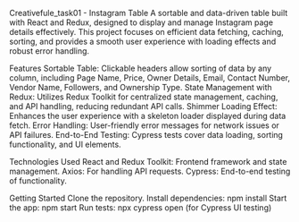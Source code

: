
Creativefule_task01 - Instagram Table
A sortable and data-driven table built with React and Redux, designed to display and manage Instagram page details effectively. This project focuses on efficient data fetching, caching, sorting, and provides a smooth user experience with loading effects and robust error handling.

Features
Sortable Table: Clickable headers allow sorting of data by any column, including Page Name, Price, Owner Details, Email, Contact Number, Vendor Name, Followers, and Ownership Type.
State Management with Redux: Utilizes Redux Toolkit for centralized state management, caching, and API handling, reducing redundant API calls.
Shimmer Loading Effect: Enhances the user experience with a skeleton loader displayed during data fetch.
Error Handling: User-friendly error messages for network issues or API failures.
End-to-End Testing: Cypress tests cover data loading, sorting functionality, and UI elements.

Technologies Used
React and Redux Toolkit: Frontend framework and state management.
Axios: For handling API requests.
Cypress: End-to-end testing of functionality.

Getting Started
Clone the repository.
Install dependencies: npm install
Start the app: npm start
Run tests: npx cypress open (for Cypress UI testing)
